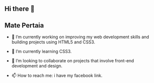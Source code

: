 ## Hi there 👋 

## Mate Pertaia

- 🔭 I’m currently working on improving my web development skills and building projects using HTML5 and CSS3.
 
- 🌱 I’m currently learning CSS3.
 
- 👯 I’m looking to collaborate on projects that involve front-end development and design.
 
- 📫 How to reach me: i have my facebook link.
